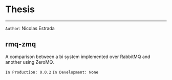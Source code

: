 # Thesis
---

`Author`: Nicolas Estrada

## rmq-zmq
A comparison between a bi system implemented over RabbitMQ and another using ZeroMQ.

`In Production: 0.0.2`
`In Development: None`

